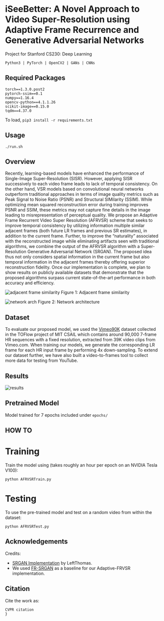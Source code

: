# iSeeBetter: A Novel Approach to Video Super-Resolution using Adaptive Frame Recurrence and Generative Adversarial Networks

Project for Stanford CS230: Deep Learning

```Python3 | PyTorch | OpenCV2 | GANs | CNNs```

## Required Packages

```
torch==1.3.0.post2
pytorch-ssim==0.1
numpy==1.16.4
opencv-python==4.1.1.26
scikit-image==0.15.0
tqdm==4.37.0
```

To load,
```pip3 install -r requirements.txt```

## Usage


```./run.sh```

## Overview

Recently, learning-based models have enhanced the performance of Single-Image Super-Resolution (SISR). However, applying SISR successively to each video frame leads to lack of temporal consistency. On the other hand, VSR models based on convolutional neural networks outperform traditional approaches in terms of image quality metrics such as Peak Signal to Noise Ratio (PSNR) and Structural SIMilarity (SSIM). While optimizing mean squared reconstruction error during training improves PSNR and SSIM, these metrics may not capture fine details in the image leading to misrepresentation of perceptual quality. We propose an Adaptive Frame Recurrent Video Super Resolution (AFRVSR) scheme that seeks to improve temporal consistency by utilizing information multiple similar adjacent frames (both future LR frames and previous SR estimates), in addition to the current frame. Further, to improve the “naturality” associated with the reconstructed image while eliminating artifacts seen with traditional algorithms, we combine the output of the AFRVSR algorithm with a Super-Resolution Generative Adversarial Network (SRGAN). The proposed idea thus not only considers spatial information in the current frame but also temporal information in the adjacent frames thereby offering superior reconstruction fidelity. Once our implementation is complete, we plan to show results on publicly available datasets that demonstrate that the proposed algorithms surpass current state-of-the-art performance in both accuracy and efficiency. 
 
![adjacent frame similarity](https://github.com/amanchadha/iSeeBetter/blob/master/images/iSeeBetter_AFS.jpg)
Figure 1: Adjacent frame similarity
 
![network arch](https://github.com/amanchadha/iSeeBetter/blob/master/images/iSeeBetter_NNArch.jpg)
Figure 2: Network architecture

## Dataset

To evaluate our proposed model, we used the [Vimeo90K](http://data.csail.mit.edu/tofu/testset/vimeo_test_clean.zip) dataset collected in the TOFlow project of MIT CSAIL which contains around 90,000 7-frame HR sequences with a fixed resolution, extracted from 39K video clips from Vimeo.com. When training our models, we generate the corresponding LR frame for each HR input frame by performing 4x down-sampling. To extend our dataset further, we have also built a video-to-frames tool to collect more data for testing from YouTube. 

## Results

![results](https://github.com/amanchadha/iSeeBetter/blob/master/images/iSeeBetter_Results.jpg)

## Pretrained Model
Model trained for 7 epochs included under ```epochs/```

## HOW TO

# Training 

Train the model using (takes roughly an hour per epoch on an NVIDIA Tesla V100):

```python AFRVSRTrain.py```

# Testing

To use the pre-trained model and test on a random video from within the dataset:

```python AFRVSRTest.py```

## Acknowledgements

Credits:
- [SRGAN Implementation](https://github.com/leftthomas/SRGAN) by LeftThomas.
- We used [FR-SRGAN](https://github.com/ReNginx/FR-SRGAN) as a baseline for our Adaptive-FRVSR implementation.

## Citation
Cite the work as:
```
CVPR citation
}
```